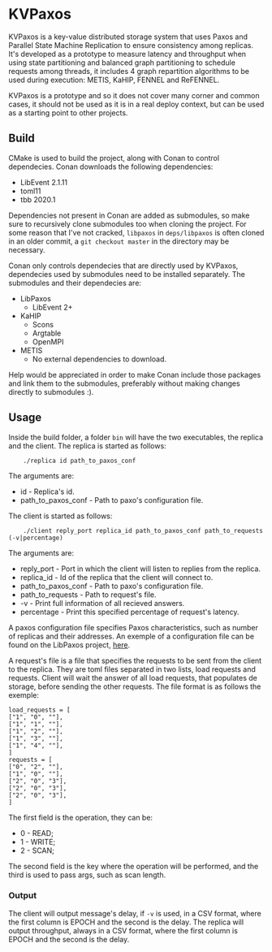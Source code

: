 # KVPaxos

KVPaxos is a key-value distributed storage system that uses Paxos and Parallel State Machine Replication to ensure consistency among replicas. It's developed as a prototype to measure latency and throughput when using state partitioning and balanced graph partitioning to schedule requests among threads, it includes 4 graph repartition algorithms to be used during execution: METIS, KaHIP, FENNEL and ReFENNEL.

KVPaxos is a prototype and so it does not cover many corner and common cases, it should not be used as it is in a real deploy context, but can be used as a starting point to other projects.


## Build

CMake is used to build the project, along with Conan to control dependecies. Conan downloads the following dependencies:

* LibEvent 2.1.11
* toml11
* tbb 2020.1

Dependencies not present in Conan are added as submodules, so make sure to recursively clone submodules too when cloning the project. For some reason that I've not cracked, `libpaxos` in `deps/libpaxos` is often cloned in an older commit, a `git checkout master` in the directory may be necessary.

Conan only controls dependecies that are directly used by KVPaxos, dependecies used by submodules need to be installed separately. The submodules and their dependecies are:

* LibPaxos
    * LibEvent 2+
* KaHIP
    * Scons
    * Argtable
    * OpenMPI
* METIS
    * No external dependencies to download.

Help would be appreciated in order to make Conan include those packages and link them to the submodules, preferably without making changes directly to submodules :).

## Usage

Inside the build folder, a folder `bin` will have the two executables, the replica and the client. The replica is started as follows:

```
    ./replica id path_to_paxos_conf
```

The arguments are:
* id - Replica's id.
* path_to_paxos_conf - Path to paxo's configuration file.

The client is started as follows:

```
    ./client reply_port replica_id path_to_paxos_conf path_to_requests (-v|percentage)
```

The arguments are:
* reply_port - Port in which the client will listen to replies from the replica.
* replica_id - Id of the replica that the client will connect to.
* path_to_paxos_conf - Path to paxo's configuration file.
* path_to_requests - Path to request's file.
* -v - Print full information of all recieved answers.
* percentage - Print this specified percentage of request's latency.

A paxos configuration file specifies Paxos characteristics, such as number of replicas and their addresses. An exemple of a configuration file can be found on the LibPaxos project, [here](https://github.com/gabrieltron/libpaxos/blob/master/paxos.conf).

A request's file is a file that specifies the requests to be sent from the client to the replica. They are toml files separated in two lists, load requests and requests. Client will wait the answer of all load requests, that populates de storage, before sending the other requests. The file format is as follows the exemple:

```
load_requests = [
["1", "0", ""],
["1", "1", ""],
["1", "2", ""],
["1", "3", ""],
["1", "4", ""],
]
requests = [
["0", "2", ""],
["1", "0", ""],
["2", "0", "3"],
["2", "0", "3"],
["2", "0", "3"],
]
```
The first field is the operation, they can be:
* 0 - READ;
* 1 - WRITE;
* 2 - SCAN;

The second field is the key where the operation will be performed, and the third is used to pass args, such as scan length.

### Output
The client will output message's delay, if `-v` is used, in a CSV format, where the first column is EPOCH and the second is the delay.
The replica will output throughput, always in a CSV format, where the first column is EPOCH and the second is the delay.
